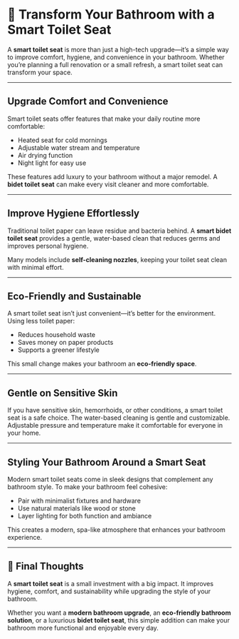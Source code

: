 # 🚽 Transform Your Bathroom with a Smart Toilet Seat

A **smart toilet seat** is more than just a high-tech upgrade—it’s a simple way to improve comfort, hygiene, and convenience in your bathroom. Whether you’re planning a full renovation or a small refresh, a smart toilet seat can transform your space.

---

## Upgrade Comfort and Convenience

Smart toilet seats offer features that make your daily routine more comfortable:  

- Heated seat for cold mornings  
- Adjustable water stream and temperature  
- Air drying function  
- Night light for easy use  

These features add luxury to your bathroom without a major remodel. A **bidet toilet seat** can make every visit cleaner and more comfortable.

---

## Improve Hygiene Effortlessly

Traditional toilet paper can leave residue and bacteria behind. A **smart bidet toilet seat** provides a gentle, water-based clean that reduces germs and improves personal hygiene.  

Many models include **self-cleaning nozzles**, keeping your toilet seat clean with minimal effort.

---

## Eco-Friendly and Sustainable

A smart toilet seat isn’t just convenient—it’s better for the environment. Using less toilet paper:  

- Reduces household waste  
- Saves money on paper products  
- Supports a greener lifestyle  

This small change makes your bathroom an **eco-friendly space**.

---

## Gentle on Sensitive Skin

If you have sensitive skin, hemorrhoids, or other conditions, a smart toilet seat is a safe choice. The water-based cleaning is gentle and customizable. Adjustable pressure and temperature make it comfortable for everyone in your home.

---

## Styling Your Bathroom Around a Smart Seat

Modern smart toilet seats come in sleek designs that complement any bathroom style. To make your bathroom feel cohesive:  

- Pair with minimalist fixtures and hardware  
- Use natural materials like wood or stone  
- Layer lighting for both function and ambiance  

This creates a modern, spa-like atmosphere that enhances your bathroom experience.

---

## 🌿 Final Thoughts

A **smart toilet seat** is a small investment with a big impact. It improves hygiene, comfort, and sustainability while upgrading the style of your bathroom.  

Whether you want a **modern bathroom upgrade**, an **eco-friendly bathroom solution**, or a luxurious **bidet toilet seat**, this simple addition can make your bathroom more functional and enjoyable every day.
